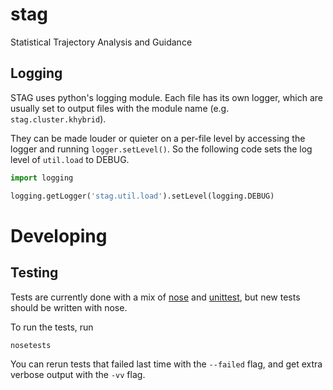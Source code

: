 # stag
Statistical Trajectory Analysis and Guidance

## Logging

STAG uses python's logging module. Each file has its own logger, which are
usually set to output files with the module name (e.g. `stag.cluster.khybrid`).

They can be made louder or quieter on a per-file level by accessing the
logger and running `logger.setLevel()`. So the following code sets the log
level of `util.load` to DEBUG.

```python
import logging

logging.getLogger('stag.util.load').setLevel(logging.DEBUG)
```

# Developing

## Testing

Tests are currently done with a mix of [nose](https://nose.readthedocs.io) and [unittest](https://docs.python.org/2/library/unittest.html), but new tests should be written with nose.

To run the tests, run

```
nosetests
```

You can rerun tests that failed last time with the `--failed` flag, and get extra verbose output with the `-vv` flag.
